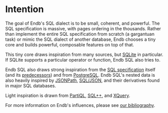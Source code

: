 # Intention

The goal of Endb's SQL dialect is to be small, coherent, and powerful.
The SQL specification is massive, with pages ordering in the thousands.
Rather than implement the entire SQL specification from scratch (a gargantuan task)
or mimic the SQL dialect of another database, Endb chooses a tiny core
and builds powerful, composable features on top of that.

This tiny core draws inspiration from many sources, but
[SQLite](https://www.sqlite.org/) in particular.
If SQLite supports a particular operator or function, Endb SQL also tries to.

Endb SQL also draws strong inspiration from the
[SQL specification](https://www.iso.org/standard/76583.html) itself
(and its [predecessors](https://en.wikipedia.org/wiki/SQL#Standardization_history))
and from [PostgreSQL](https://www.postgresql.org/).
Endb SQL's nested data is also heavily inspired by
[JSONPath](https://datatracker.ietf.org/doc/draft-ietf-jsonpath-base/),
[SQL/JSON](https://www.iso.org/standard/78937.html),
and their derivatives found in major SQL databases.

Light inspiration is drawn from
[PartiQL](https://partiql.org/),
[SQL++](https://www.couchbase.com/sqlplusplus/), and
[XQuery](https://www.w3.org/TR/xquery-30/).

For more information on Endb's influences, please see
[our bibliography](https://www.endatabas.com/bibliography.html).

